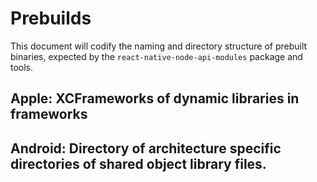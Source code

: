 # Prebuilds

This document will codify the naming and directory structure of prebuilt binaries, expected by the `react-native-node-api-modules` package and tools.

## Apple: XCFrameworks of dynamic libraries in frameworks

<!-- TODO: Write this -->

## Android: Directory of architecture specific directories of shared object library files.

<!-- TODO: Write this -->
